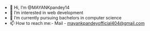 - 👋 Hi, I’m @MAYANKpandey14
- 👀 I’m interested in web development
- 🌱 I’m currently pursuing bachelors in computer science
- 📫 How to reach me:- Mail - mayankpandeyofficial404@gmail.com
<!---
MAYANKpandey14/MAYANKpandey14 is a ✨ special ✨ repository because its `README.md` (this file) appears on your GitHub profile.
You can click the Preview link to take a look at your changes.
--->
